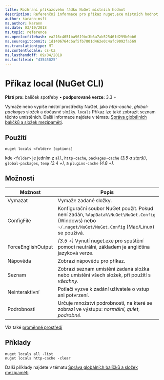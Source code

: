 ```yaml
---
title: Rozhraní příkazového řádku NuGet místních hodnot
description: Referenční informace pro příkaz nuget.exe místních hodnot
author: karann-msft
ms.author: karann
ms.date: 03/19/2018
ms.topic: reference
ms.openlocfilehash: ea216c4651ba9619bc3b6a7ab52546fd299b0bb6
ms.sourcegitcommit: 1d1406764c6af5fb7801d462e0c4afc9092fa569
ms.translationtype: MT
ms.contentlocale: cs-CZ
ms.lasthandoff: 09/04/2018
ms.locfileid: "43545025"
---
```

# <a name="locals-command-nuget-cli"></a>Příkaz local (NuGet CLI)

**Platí pro:** balíček spotřeby &bullet; **podporované verze:** 3.3 +

Vymaže nebo vypíše místní prostředky NuGet, jako *http-cache*, *global-packages* složek a dočasné složky. `locals` Příkaz lze také zobrazit seznam těchto umístěních. Další informace najdete v tématu [Správa globálních balíčků a složek mezipaměti](../consume-packages/managing-the-global-packages-and-cache-folders.md).

## <a name="usage"></a>Použití

```cli
nuget locals <folder> [options]
```

kde `<folder>` je jedním z `all`, `http-cache`, `packages-cache` *(3.5 a starší)*, `global-packages`, `temp` *(3.4 +)*, a `plugins-cache` *(4.8 +)*.

## <a name="options"></a>Možnosti

| Možnost | Popis |
| --- | --- |
| Vymazat | Vymaže zadané složky. |
| ConfigFile | Konfigurační soubor NuGet použít. Pokud není zadán, `%AppData%\NuGet\NuGet.Config` (Windows) nebo `~/.nuget/NuGet/NuGet.Config` (Mac/Linux) se používá.|
| ForceEnglishOutput | *(3.5 +)*  Vynutí nuget.exe pro spuštění pomocí neutrální, základem je angličtina jazyková verze. |
| Nápověda | Zobrazí nápovědu pro příkaz. |
| Seznam | Zobrazí seznam umístění zadaná složka nebo umístění všech složek, při použití s *všechny*. |
| Neinteraktivní | Potlačí vyzve k zadání uživatele o vstup ani potvrzení. |
| Podrobnosti | Určuje množství podrobností, na které se zobrazí ve výstupu: *normální*, *quiet*, *podrobné*. |

Viz také [proměnné prostředí](cli-ref-environment-variables.md)

## <a name="examples"></a>Příklady

```cli
nuget locals all -list
nuget locals http-cache -clear
```

Další příklady najdete v tématu [Správa globálních balíčků a složek mezipaměti](../consume-packages/managing-the-global-packages-and-cache-folders.md).
